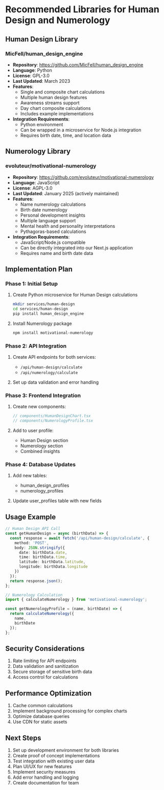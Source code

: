 # Recommended Libraries for Human Design and Numerology

## Human Design Library
### MicFell/human_design_engine
- **Repository**: https://github.com/MicFell/human_design_engine
- **Language**: Python
- **License**: GPL-3.0
- **Last Updated**: March 2023
- **Features**:
  - Single and composite chart calculations
  - Multiple human design features
  - Awareness streams support
  - Day chart composite calculations
  - Includes example implementations
- **Integration Requirements**:
  - Python environment
  - Can be wrapped in a microservice for Node.js integration
  - Requires birth date, time, and location data

## Numerology Library
### evoluteur/motivational-numerology
- **Repository**: https://github.com/evoluteur/motivational-numerology
- **Language**: JavaScript
- **License**: AGPL-3.0
- **Last Updated**: January 2025 (actively maintained)
- **Features**:
  - Name numerology calculations
  - Birth date numerology
  - Personal development insights
  - Multiple language support
  - Mental health and personality interpretations
  - Pythagoras-based calculations
- **Integration Requirements**:
  - JavaScript/Node.js compatible
  - Can be directly integrated into our Next.js application
  - Requires name and birth date data

## Implementation Plan

### Phase 1: Initial Setup
1. Create Python microservice for Human Design calculations
   ```bash
   mkdir services/human-design
   cd services/human-design
   pip install human_design_engine
   ```

2. Install Numerology package
   ```bash
   npm install motivational-numerology
   ```

### Phase 2: API Integration
1. Create API endpoints for both services:
   - `/api/human-design/calculate`
   - `/api/numerology/calculate`

2. Set up data validation and error handling

### Phase 3: Frontend Integration
1. Create new components:
   ```typescript
   // components/HumanDesignChart.tsx
   // components/NumerologyProfile.tsx
   ```

2. Add to user profile:
   - Human Design section
   - Numerology section
   - Combined insights

### Phase 4: Database Updates
1. Add new tables:
   - human_design_profiles
   - numerology_profiles

2. Update user_profiles table with new fields

## Usage Example

```typescript
// Human Design API Call
const getHumanDesign = async (birthData) => {
  const response = await fetch('/api/human-design/calculate', {
    method: 'POST',
    body: JSON.stringify({
      date: birthData.date,
      time: birthData.time,
      latitude: birthData.latitude,
      longitude: birthData.longitude
    })
  });
  return response.json();
};

// Numerology Calculation
import { calculateNumerology } from 'motivational-numerology';

const getNumerologyProfile = (name, birthDate) => {
  return calculateNumerology({
    name,
    birthDate
  });
};
```

## Security Considerations
1. Rate limiting for API endpoints
2. Data validation and sanitization
3. Secure storage of sensitive birth data
4. Access control for calculations

## Performance Optimization
1. Cache common calculations
2. Implement background processing for complex charts
3. Optimize database queries
4. Use CDN for static assets

## Next Steps
1. Set up development environment for both libraries
2. Create proof of concept implementations
3. Test integration with existing user data
4. Plan UI/UX for new features
5. Implement security measures
6. Add error handling and logging
7. Create documentation for team

